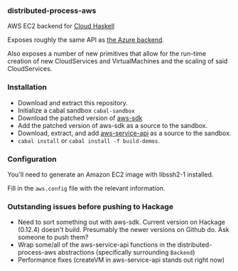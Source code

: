 ### distributed-process-aws

AWS EC2 backend for [Cloud Haskell](http://haskell-distributed.github.com)

Exposes roughly the same API as
[the Azure backend](https://github.com/haskell-distributed/distributed-process-azure).

Also exposes a number of new primitives that allow for the run-time creation of
new CloudServices and VirtualMachines and the scaling of said CloudServices.



### Installation

* Download and extract this repository.
* Initialize a cabal sandbox ```cabal-sandbox```
* Download the patched version of [aws-sdk](https://github.com/IanConnolly/aws-sdk-fork)
* Add the patched version of aws-sdk as a source to the sandbox.
* Download, extract, and add [aws-service-api](https://github.com/IanConnolly/aws-service-api) as a source to the sandbox.
* ```cabal install``` or ```cabal install -f build-demos```.


### Configuration

You'll need to generate an Amazon EC2 image with libssh2-1 installed.

Fill in the ```aws.config``` file with the relevant information.



### Outstanding issues before pushing to Hackage

* Need to sort something out with aws-sdk. Current version on Hackage (0.12.4) doesn't build. Presumably the newer versions on Github do. Ask someone to push them?
* Wrap some/all of the aws-service-api functions in the distributed-process-aws abstractions (specifically surrounding ```Backend```)
* Performance fixes (createVM in aws-service-api stands out right now)
